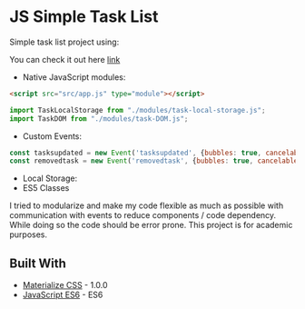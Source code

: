 # JS Simple Task List

Simple task list project using:

You can check it out here [link](https://xenosgrilda.github.io/js-tasklist-modules-class/)
* Native JavaScript modules:

```html
<script src="src/app.js" type="module"></script>
```
```js
import TaskLocalStorage from "./modules/task-local-storage.js";
import TaskDOM from "./modules/task-DOM.js";
```

* Custom Events:
```js
const tasksupdated = new Event('tasksupdated', {bubbles: true, cancelable: true});
const removedtask = new Event('removedtask', {bubbles: true, cancelable: true});
```

* Local Storage:
* ES5 Classes

I tried to modularize and make my code flexible as much as possible with communication with events to reduce components / code dependency. While doing so the code should be error prone. This project is for academic purposes.</br>

## Built With

* [Materialize CSS](https://materializecss.com/) - 1.0.0
* [JavaScript ES6](http://es6-features.org/#Constants) - ES6